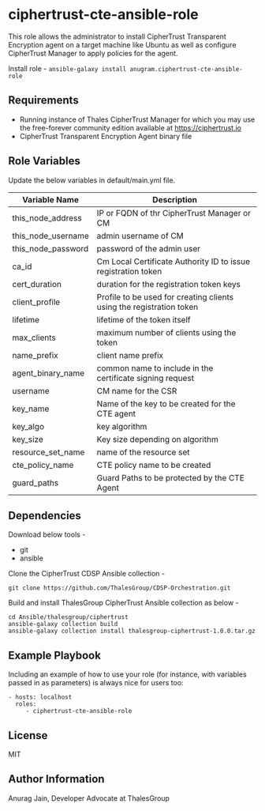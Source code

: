ciphertrust-cte-ansible-role
============================

This role allows the administrator to install CipherTrust Transparent Encryption agent on a target machine like Ubuntu as well as configure CipherTrust Manager to apply policies for the agent.

Install role -
```ansible-galaxy install anugram.ciphertrust-cte-ansible-role```

Requirements
------------

* Running instance of Thales CipherTrust Manager for which you may use the free-forever community edition available at https://ciphertrust.io
* CipherTrust Transparent Encryption Agent binary file

Role Variables
--------------
Update the below variables in default/main.yml file.

| Variable Name | Description |
|---|---|
| this_node_address | IP or FQDN of thr CipherTrust Manager or CM |
| this_node_username | admin username of CM |
| this_node_password | password of the admin user |
| ca_id | Cm Local Certificate Authority ID to issue registration token |
| cert_duration | duration for the registration token keys |
| client_profile | Profile to be used for creating clients using the registration token |
| lifetime | lifetime of the token itself |
| max_clients | maximum number of clients using the token |
| name_prefix | client name prefix |
| agent_binary_name | common name to include in the certificate signing request |
| username | CM name for the CSR |
| key_name | Name of the key to be created for the CTE agent |
| key_algo | key algorithm |
| key_size | Key size depending on algorithm |
| resource_set_name | name of the resource set |
| cte_policy_name | CTE policy name to be created |
| guard_paths | Guard Paths to be protected by the CTE Agent |

Dependencies
------------
Download below tools -

* git
* ansible

Clone the CipherTrust CDSP Ansible collection -

```git clone https://github.com/ThalesGroup/CDSP-Orchestration.git```


Build and install ThalesGroup CipherTrust Ansible collection as below -

```
cd Ansible/thalesgroup/ciphertrust
ansible-galaxy collection build
ansible-galaxy collection install thalesgroup-ciphertrust-1.0.0.tar.gz
```

Example Playbook
----------------

Including an example of how to use your role (for instance, with variables passed in as parameters) is always nice for users too:

    - hosts: localhost
      roles:
         - ciphertrust-cte-ansible-role

License
-------

MIT

Author Information
------------------

Anurag Jain, Developer Advocate at ThalesGroup